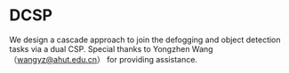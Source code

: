 # DCSP
We design a cascade approach to join the defogging and object detection tasks via a dual CSP.
Special thanks to Yongzhen Wang （wangyz@ahut.edu.cn） for providing assistance.
